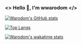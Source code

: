 ### <> Hello 👋, I'm wwarodom </>

[![Warodom's GitHub stats](https://github-readme-stats-sigma-five.vercel.app/api?username=wwarodom)](https://github.com/wwarodom/wwarodom)

[![Top Langs](https://github-readme-stats-sigma-five.vercel.app/api/top-langs/?username=wwarodom&layout=compact)](https://github.com/wwarodom/wwarodom)

[![Warodom's wakatime stats](https://github-readme-stats-sigma-five.vercel.app/api/wakatime?username=wwarodom)](https://github.com/wwarodom/wwarodom)


<!--
**wwarodom/wwarodom** is a ✨ _special_ ✨ repository because its `README.md` (this file) appears on your GitHub profile.

Here are some ideas to get you started:

- 🔭 I’m currently working on ...
- 🌱 I’m currently learning ...
- 👯 I’m looking to collaborate on ...
- 🤔 I’m looking for help with ...
- 💬 Ask me about ...
- 📫 How to reach me: ...
- 😄 Pronouns: ...
- ⚡ Fun fact: ...
-->
